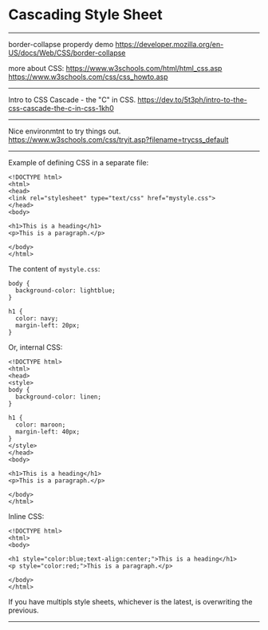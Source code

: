 # Cascading Style Sheet

---

border-collapse properdy demo
https://developer.mozilla.org/en-US/docs/Web/CSS/border-collapse

more about CSS:
https://www.w3schools.com/html/html_css.asp
https://www.w3schools.com/css/css_howto.asp

---

Intro to CSS Cascade - the "C" in CSS.
https://dev.to/5t3ph/intro-to-the-css-cascade-the-c-in-css-1kh0

---

Nice environmtnt to try things out.
https://www.w3schools.com/css/tryit.asp?filename=trycss_default

---

Example of defining CSS in a separate file:

    <!DOCTYPE html>
    <html>
    <head>
    <link rel="stylesheet" type="text/css" href="mystyle.css">
    </head>
    <body>
  
    <h1>This is a heading</h1>
    <p>This is a paragraph.</p>
    
    </body>
    </html>
    
The content of `mystyle.css`:

    body {
      background-color: lightblue;
    }
    
    h1 {
      color: navy;
      margin-left: 20px;
    }    

Or, internal CSS:

    <!DOCTYPE html>
    <html>
    <head>
    <style>
    body {
      background-color: linen;
    }
    
    h1 {
      color: maroon;
      margin-left: 40px;
    }
    </style>
    </head>
    <body>
    
    <h1>This is a heading</h1>
    <p>This is a paragraph.</p>
    
    </body>
    </html>

Inline CSS:

    <!DOCTYPE html>
    <html>
    <body>
    
    <h1 style="color:blue;text-align:center;">This is a heading</h1>
    <p style="color:red;">This is a paragraph.</p>
    
    </body>
    </html>    
    

If you have multipls style sheets, whichever is the latest, is overwriting the previous.    

---